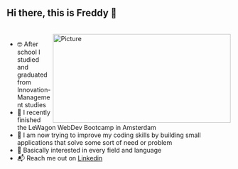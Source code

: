 ## Hi there, this is Freddy 👋
<br>

<img align="right" alt="Picture" src="https://user-images.githubusercontent.com/74424903/173593829-43ce04fe-790f-4a88-9189-2a07ea5f1dda.svg" width="400" height="200" />

- 🤓 After school I studied and graduated from Innovation-Management studies
- 🚐 I recently finished the LeWagon WebDev Bootcamp in Amsterdam
- 🌱 I am now trying to improve my coding skills by building small applications that solve some sort of need or problem 
- 🔭 Basically interested in every field and language
- 📬 Reach me out on [Linkedin](https://www.linkedin.com/in/fruitykernel/) 

<!--
**elfeldos/elfeldos** is a ✨ _special_ ✨ repository because its `README.md` (this file) appears on your GitHub profile.
